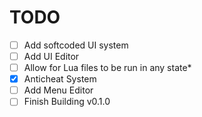 # TODO

- [ ] Add softcoded UI system
- [ ] Add UI Editor
- [ ] Allow for Lua files to be run in any state*
- [x] Anticheat System
- [ ] Add Menu Editor
- [ ] Finish Building v0.1.0
